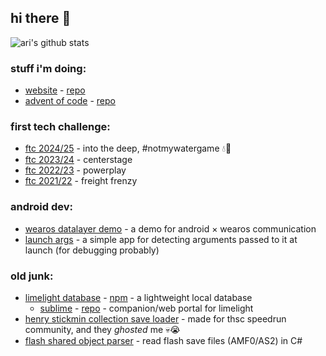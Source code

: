 ## hi there 👋
![ari's github stats](https://github-readme-stats.vercel.app/api?username=imaperson1060&include_all_commits=true&show_icons=true&hide_rank=true&theme=radical)

### stuff i'm doing:
- [website](https://imaperson.dev) - [repo](https://github.com/imaperson1060/imaperson.dev)
- [advent of code](https://adventofcode.com) - [repo](https://github.com/imaperson1060/adventOfCode)

### first tech challenge:
- [ftc 2024/25](https://github.com/imaperson1060/ftc/tree/2024/TeamCode/src/main/java/org/firstinspires/ftc/teamcode) - into the deep, #notmywatergame 💧🌊
- [ftc 2023/24](https://github.com/imaperson1060/ftc/tree/2023/TeamCode/src/main/java/org/firstinspires/ftc/teamcode) - centerstage
- [ftc 2022/23](https://github.com/imaperson1060/ftc/tree/2022/TeamCode/src/main/java/org/firstinspires/ftc/teamcode) - powerplay
- [ftc 2021/22](https://github.com/imaperson1060/Ftc21/tree/master/TeamCode/src/main/java/org/firstinspires/ftc/teamcode) - freight frenzy

### android dev:
- [wearos datalayer demo](https://github.com/imaperson1060/WearOS-DataLayer-Demo) - a demo for android × wearos communication
- [launch args](https://github.com/imaperson1060/AndroidLaunchArguments) - a simple app for detecting arguments passed to it at launch (for debugging probably)

### old junk:
- [limelight database](https://github.com/imaperson1060/limelight) - [npm](https://npm.im/limelightdb) - a lightweight local database
  - [sublime](https://sublime.imaperson.dev) - [repo](https://github.com/imaperson1060/sublime) - companion/web portal for limelight
- [henry stickmin collection save loader](https://github.com/imaperson1060/HS-Save-Loader) - made for thsc speedrun community, and they _ghosted_ me 💀😭
- [flash shared object parser](https://github.com/imaperson1060/Flash-SharedObject-Parser) - read flash save files (AMF0/AS2) in C#
